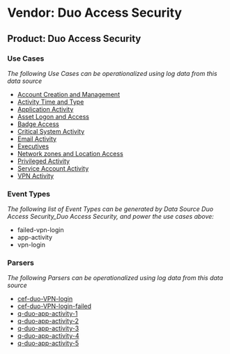 Vendor: Duo Access Security
===========================
Product: Duo Access Security
----------------------------

### Use Cases

_The following Use Cases can be operationalized using log data from this data source_

* [Account Creation and Management](../UseCases/usecase_account_creation_and_management.md)
* [Activity Time  and Type](../UseCases/usecase_activity_time__and_type.md)
* [Application Activity](../UseCases/usecase_application_activity.md)
* [Asset Logon and Access](../UseCases/usecase_asset_logon_and_access.md)
* [Badge Access](../UseCases/usecase_badge_access.md)
* [Critical System Activity](../UseCases/usecase_critical_system_activity.md)
* [Email Activity](../UseCases/usecase_email_activity.md)
* [Executives](../UseCases/usecase_executives.md)
* [Network zones and Location Access](../UseCases/usecase_network_zones_and_location_access.md)
* [Privileged Activity](../UseCases/usecase_privileged_activity.md)
* [Service Account Activity](../UseCases/usecase_service_account_activity.md)
* [VPN Activity](../UseCases/usecase_vpn_activity.md)


### Event Types

_The following list of Event Types can be generated by Data Source Duo Access Security_Duo Access Security, and power the use cases above:_

- failed-vpn-login
- app-activity
- vpn-login


### Parsers

_The following Parsers can be operationalized using log data from this data source_

* [cef-duo-VPN-login](../Parsers/parserContent_cef-duo-vpn-login.md)
* [cef-duo-VPN-login-failed](../Parsers/parserContent_cef-duo-vpn-login-failed.md)
* [q-duo-app-activity-1](../Parsers/parserContent_q-duo-app-activity-1.md)
* [q-duo-app-activity-2](../Parsers/parserContent_q-duo-app-activity-2.md)
* [q-duo-app-activity-3](../Parsers/parserContent_q-duo-app-activity-3.md)
* [q-duo-app-activity-4](../Parsers/parserContent_q-duo-app-activity-4.md)
* [q-duo-app-activity-5](../Parsers/parserContent_q-duo-app-activity-5.md)

